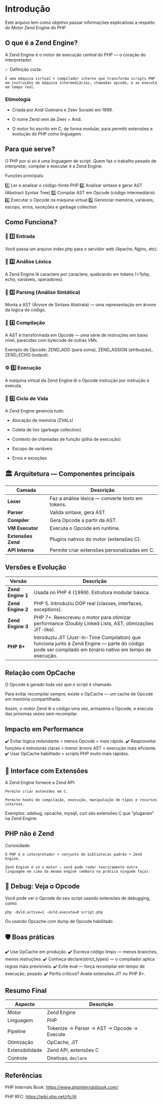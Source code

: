 # Introdução 
Este arquivo tem como objetivo passar informações explicativas a respeito do Motor Zend Engine do PHP

## O que é a Zend Engine?

A Zend Engine é o motor de execução central do PHP — o coração do interpretador.

✅ Definição curta:

    É uma máquina virtual + compilador interno que transforma scripts PHP em instruções de máquina intermediárias, chamadas opcode, e as executa em tempo real.

### Etimologia 

- Criada por Andi Gutmans e Zeev Suraski em 1999.

- O nome Zend vem de Zeev + Andi.

- O motor foi escrito em C, de forma modular, para permitir extensões e evolução do PHP como linguagem.


## Para que serve?

O PHP por si só é uma linguagem de script. Quem faz o trabalho pesado de interpretar, compilar e executar é a Zend Engine.

Funções principais:

1️⃣ Ler e analisar o código-fonte PHP
2️⃣ Analisar sintaxe e gerar AST (Abstract Syntax Tree)
3️⃣ Compilar AST em Opcode (código intermediário)
4️⃣ Executar o Opcode na máquina virtual
5️⃣ Gerenciar memória, variáveis, escopo, erros, exceções e garbage collection

## Como Funciona? 

### 🚦 1️⃣ Entrada
Você passa um arquivo index.php para o servidor web (Apache, Nginx, etc).

### 🧮 2️⃣ Análise Léxica
A Zend Engine lê caractere por caractere, quebrando em tokens (<?php, echo, variáveis, operadores).

### 🧵 3️⃣ Parsing (Análise Sintática)
Monta a AST (Árvore de Sintaxe Abstrata) — uma representação em árvore da lógica do código.

### 🧩 4️⃣ Compilação
A AST é transformada em Opcode — uma série de instruções em baixo nível, parecidas com bytecode de outras VMs.

Exemplo de Opcode: ZEND_ADD (para soma), ZEND_ASSIGN (atribuição), ZEND_ECHO (output).

### ⚙️ 5️⃣ Execução
A máquina virtual da Zend Engine lê o Opcode instrução por instrução e executa.

### 🔄 6️⃣ Ciclo de Vida
A Zend Engine gerencia tudo:

- Alocação de memória (ZVALs)

- Coleta de lixo (garbage collection)

- Contexto de chamadas de função (pilha de execução)

- Escopo de variáveis

- Erros e exceções

## 🏛️ Arquitetura — Componentes principais

| Camada             | Descrição                                        |
| ------------------ | ------------------------------------------------ |
| **Lexer**          | Faz a análise léxica — converte texto em tokens. |
| **Parser**         | Valida sintaxe, gera AST.                        |
| **Compiler**       | Gera Opcode a partir da AST.                     |
| **VM Executor**    | Executa o Opcode em runtime.                     |
| **Extensões Zend** | Plugins nativos do motor (extensões C).          |
| **API Interna**    | Permite criar extensões personalizadas em C.     |

## Versões e Evolução

| Versão            | Descrição                                                                                                                                               |
| ----------------- | ------------------------------------------------------------------------------------------------------------------------------------------------------- |
| **Zend Engine 1** | Usada no PHP 4 (1999). Estrutura modular básica.                                                                                                        |
| **Zend Engine 2** | PHP 5. Introduziu OOP real (classes, interfaces, exceptions).                                                                                           |
| **Zend Engine 3** | PHP 7+. Reescreveu o motor para otimizar performance (Doubly Linked Lists, AST, otimizações JIT-like).                                                  |
| **PHP 8+**        | Introduziu JIT (Just-In-Time Compilation) que funciona junto à Zend Engine — parte do código pode ser compilado em binário nativo em tempo de execução. |

##  Relação com OpCache

O Opcode é gerado toda vez que o script é chamado.

Para evitar recompilar sempre, existe o OpCache — um cache de Opcode em memória compartilhada.

Assim, o motor Zend lê o código uma vez, armazena o Opcode, e executa das próximas vezes sem recompilar.

##  Impacto em Performance

✔️ Evitar lógica redundante = menos Opcode = mais rápido.
✔️ Reaproveitar funções e estruturas claras = menor árvore AST = execução mais eficiente.
✔️ Usar OpCache habilitado = scripts PHP muito mais rápidos.

## 🔑 Interface com Extensões

A Zend Engine fornece a Zend API:

    Permite criar extensões em C.

    Permite hooks de compilação, execução, manipulação de tipos e recursos internos.

Exemplos: xdebug, opcache, mysqli, curl são extensões C que “plugaram” na Zend Engine.

## PHP não é Zend

Curiosidade:

    O PHP é o interpretador + conjunto de bibliotecas padrão + Zend Engine.

    Zend Engine é só o motor — você pode rodar teoricamente outra linguagem em cima da mesma engine (embora na prática ninguém faça).

## 🧪 Debug: Veja o Opcode

Você pode ver o Opcode do seu script usando extensões de debugging, como:

    php -dvld.active=1 -dvld.execute=0 script.php

Ou usando Opcache com dump de Opcode habilitado

## 🛡️ Boas práticas

✔️ Use OpCache em produção.
✔️ Escreva código limpo — menos branches, menos instruções.
✔️ Conheça declare(strict_types) — o compilador aplica regras mais previsíveis.
✔️ Evite eval — força recompilar em tempo de execução, pesado.
✔️ Perfis críticos? Avalie extensões JIT no PHP 8+.


## Resumo Final 

| Aspecto         | Descrição                                  |
| --------------- | ------------------------------------------ |
| Motor           | Zend Engine                                |
| Linguagem       | PHP                                        |
| Pipeline        | Tokenize → Parser → AST → Opcode → Execute |
| Otimização      | OpCache, JIT                               |
| Extensibilidade | Zend API, extensões C                      |
| Controle        | Diretivas, `declare`                       |


## Referências

PHP Internals Book: https://www.phpinternalsbook.com/

PHP RFC: https://wiki.php.net/rfc/jit

